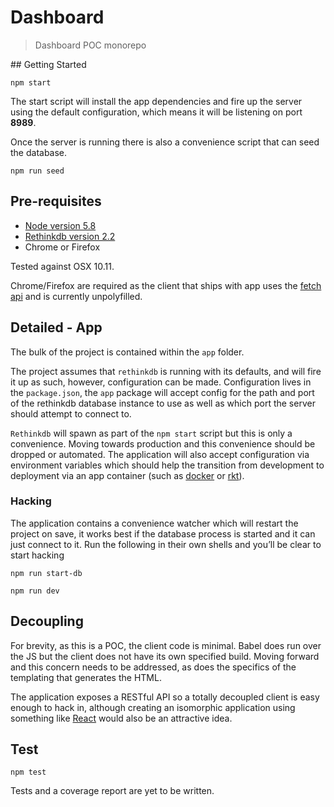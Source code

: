 
# Dashboard

> Dashboard POC monorepo

## Getting Started

```
npm start
```

The start script will install the app dependencies and fire up the server using the default configuration, which means it will be listening on port **8989**.

Once the server is running there is also a convenience script that can seed the database.

```
npm run seed
```

## Pre-requisites

* [Node version 5.8](https://nodejs.org/dist/v5.8.0/node-v5.8.0.pkg)
* [Rethinkdb version 2.2](https://www.rethinkdb.com/docs/install/)
* Chrome or Firefox

Tested against OSX 10.11.

Chrome/Firefox are required as the client that ships with app uses the [fetch api](https://developer.mozilla.org/en/docs/Web/API/Fetch_API) and is currently unpolyfilled.

## Detailed - App

The bulk of the project is contained within the `app` folder.

The project assumes that `rethinkdb` is running with its defaults, and will fire it up as such, however, configuration can be made. Configuration lives in the `package.json`, the `app` package will accept config for the path and port of the rethinkdb database instance to use as well as which port the server should attempt to connect to.

`Rethinkdb` will spawn as part of the `npm start` script but this is only a convenience. Moving towards production and this convenience should be dropped or automated. The application will also accept configuration via environment variables which should help the transition from development to deployment via an app container (such as [docker](https://www.docker.com/) or [rkt](https://coreos.com/rkt/)).

### Hacking

The application contains a convenience watcher which will restart the project on save, it works best if the database process is started and it can just connect to it. Run the following in their own shells and you’ll be clear to start hacking

```
npm run start-db
```

```
npm run dev
```

## Decoupling

For brevity, as this is a POC, the client code is minimal. Babel does run over the JS but the client does not have its own specified build. Moving forward and this concern needs to be addressed, as does the specifics of the templating that generates the HTML.

The application exposes a RESTful API so a totally decoupled client is easy enough to hack in, although creating an isomorphic application using something like [React](https://facebook.github.io/react/) would also be an attractive idea.

## Test

```
npm test
```

Tests and a coverage report are yet to be written.
